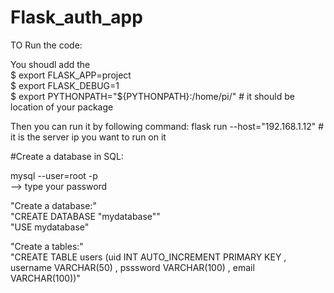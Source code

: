# Flask_auth_app

TO Run the code:

You shoudl add the <br>
$ export FLASK_APP=project<br>
$ export FLASK_DEBUG=1<br>
$ export PYTHONPATH="${PYTHONPATH}:/home/pi/" # it should be location of your  package <br>

Then you can run it by following command:
flask run --host="192.168.1.12" # it is the server ip you want to run on it <br>


#Create a database in SQL:<br>



mysql --user=root -p <br>
--> type your password <br>

"Create a database:" <br>
"CREATE DATABASE "mydatabase""<br>
"USE mydatabase"

"Create a tables:" <br>
"CREATE TABLE users (uid INT AUTO_INCREMENT PRIMARY KEY , username VARCHAR(50) , psssword VARCHAR(100) , email VARCHAR(100))"



